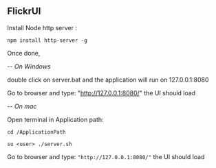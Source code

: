 
FlickrUI
---------




Install Node http server :



`npm install http-server -g`


Once done,

-- *On Windows* 

double click on server.bat and the application will run on 127.0.0.1:8080

Go to browser and type: "http://127.0.0.1:8080/" the UI should load

-- *On mac*  

Open terminal in Application path:

`cd /ApplicationPath`

`su <user> ./server.sh`


Go to browser and type: `"http://127.0.0.1:8080/"` the UI should load

